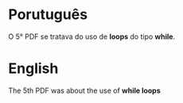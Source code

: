 
# Porutuguês

O 5° PDF se tratava do uso de **loops** do tipo **while**.

# English

The 5th PDF was about the use of **while loops**